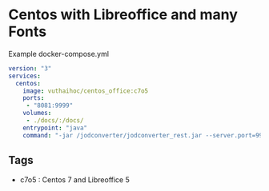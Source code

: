 # Centos with Libreoffice and many Fonts

Example docker-compose.yml

```yaml
version: "3"
services:
  centos:
    image: vuthaihoc/centos_office:c7o5
    ports:
     - "8081:9999"
    volumes:
     - ./docs/:/docs/
    entrypoint: "java"
    command: "-jar /jodconverter/jodconverter_rest.jar --server.port=9999 --jodconverter.local.port-numbers=3000,3001"
```

## Tags

- c7o5 : Centos 7 and Libreoffice 5